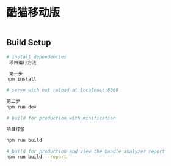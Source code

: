 # 酷猫移动版

> ~~~~~~~~~

## Build Setup

``` bash
# install dependencies
 项目运行方法

 第一步
npm install

# serve with hot reload at localhost:8080

第二步
npm run dev

# build for production with minification

项目打包

npm run build

# build for production and view the bundle analyzer report
npm run build --report
```
